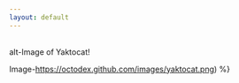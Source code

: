 ```yaml
---
layout: default
---
```



<br>
alt-Image of Yaktocat! 

<br>

Image-https://octodex.github.com/images/yaktocat.png) %}

